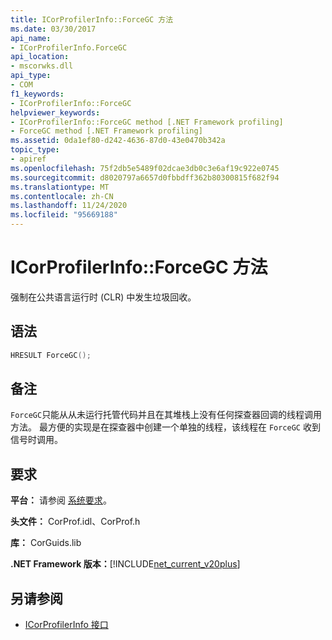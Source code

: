 ```yaml
---
title: ICorProfilerInfo::ForceGC 方法
ms.date: 03/30/2017
api_name:
- ICorProfilerInfo.ForceGC
api_location:
- mscorwks.dll
api_type:
- COM
f1_keywords:
- ICorProfilerInfo::ForceGC
helpviewer_keywords:
- ICorProfilerInfo::ForceGC method [.NET Framework profiling]
- ForceGC method [.NET Framework profiling]
ms.assetid: 0da1ef80-d242-4636-87d0-43e0470b342a
topic_type:
- apiref
ms.openlocfilehash: 75f2db5e5489f02dcae3db0c3e6af19c922e0745
ms.sourcegitcommit: d8020797a6657d0fbbdff362b80300815f682f94
ms.translationtype: MT
ms.contentlocale: zh-CN
ms.lasthandoff: 11/24/2020
ms.locfileid: "95669188"
---
```

# <a name="icorprofilerinfoforcegc-method"></a>ICorProfilerInfo::ForceGC 方法

强制在公共语言运行时 (CLR) 中发生垃圾回收。  
  
## <a name="syntax"></a>语法  
  
```cpp  
HRESULT ForceGC();  
```  
  
## <a name="remarks"></a>备注  

 `ForceGC`只能从从未运行托管代码并且在其堆栈上没有任何探查器回调的线程调用方法。 最方便的实现是在探查器中创建一个单独的线程，该线程在 `ForceGC` 收到信号时调用。  
  
## <a name="requirements"></a>要求  

 **平台：** 请参阅 [系统要求](../../get-started/system-requirements.md)。  
  
 **头文件：** CorProf.idl、CorProf.h  
  
 **库：** CorGuids.lib  
  
 **.NET Framework 版本：**[!INCLUDE[net_current_v20plus](../../../../includes/net-current-v20plus-md.md)]  
  
## <a name="see-also"></a>另请参阅

- [ICorProfilerInfo 接口](icorprofilerinfo-interface.md)
